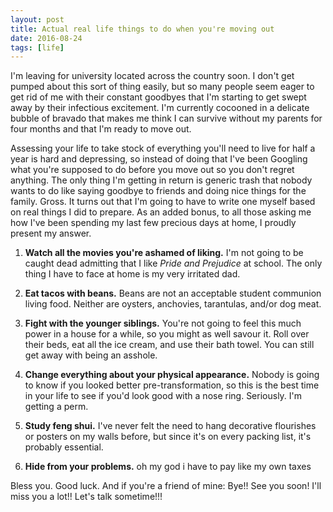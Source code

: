 ```yaml
---
layout: post
title: Actual real life things to do when you're moving out
date: 2016-08-24
tags: [life]
---
```

I'm leaving for university located across the country soon. I don't get pumped about this sort of thing easily, but so many people seem eager to get rid of me with their constant goodbyes that I'm starting to get swept away by their infectious excitement. I'm currently cocooned in a delicate bubble of bravado that makes me think I can survive without my parents for four months and that I'm ready to move out.

Assessing your life to take stock of everything you'll need to live for half a year is hard and depressing, so instead of doing that I've been Googling what you're supposed to do before you move out so you don't regret anything. The only thing I'm getting in return is generic trash that nobody wants to do like saying goodbye to friends and doing nice things for the family. Gross. It turns out that I'm going to have to write one myself based on real things I did to prepare. As an added bonus, to all those asking me how I've been spending my last few precious days at home, I proudly present my answer.

1. **Watch all the movies you're ashamed of liking.** I'm not going to be caught dead admitting that I like *Pride and Prejudice* at school. The only thing I have to face at home is my very irritated dad.

2. **Eat tacos with beans.** Beans are not an acceptable student communion living food. Neither are oysters, anchovies, tarantulas, and/or dog meat.

3. **Fight with the younger siblings.** You're not going to feel this much power in a house for a while, so you might as well savour it. Roll over their beds, eat all the ice cream, and use their bath towel. You can still get away with being an asshole.

4. **Change everything about your physical appearance.** Nobody is going to know if you looked better pre-transformation, so this is the best time in your life to see if you'd look good with a nose ring. Seriously. I'm getting a perm.

5. **Study feng shui.** I've never felt the need to hang decorative flourishes or posters on my walls before, but since it's on every packing list, it's probably essential.

6. **Hide from your problems.** oh my god i have to pay like my own taxes

Bless you. Good luck. And if you're a friend of mine: Bye!! See you soon! I'll miss you a lot!! Let's talk sometime!!!
